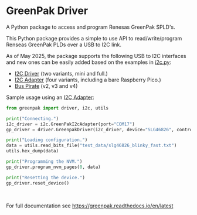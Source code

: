 # GreenPak Driver
A Python package to access and program Renesas GreenPak SPLD's.

This Python package provides a simple to use API to read/write/program Renseas GreenPak PLDs over a USB to I2C link. 

As of May 2025, the package supports the following USB to I2C interfaces and new ones can be easily added based on the examples in [i2c.py](https://github.com/zapta/greenpak/blob/main/src/greenpak/i2c.py): 
* [I2C Driver](https://pypi.org/project/i2cdriver/) (two variants, mini and full.)
* [I2C Adapter](https://pypi.org/project/i2c-adapter/) (four variants, including a bare Raspberry Pico.)
* [Bus Pirate](https://en.wikipedia.org/wiki/Bus_Pirate) (v2, v3 and v4)

Sample usage using an [I2C Adapter](https://pypi.org/project/i2c-adapter):

```python
from greenpak import driver, i2c, utils

print("Connecting.")
i2c_driver = i2c.GreenPakI2cAdapter(port="COM17")
gp_driver = driver.GreenpakDriver(i2c_driver, device="SLG46826", control_code=0b0001)

print("Loading configuration.")
data = utils.read_bits_file("test_data/slg46826_blinky_fast.txt")
utils.hex_dump(data)

print("Programming the NVM.")
gp_driver.program_nvm_pages(0, data)

print("Resetting the device.")
gp_driver.reset_device()
```

<br>

For full documentation see https://greenpak.readthedocs.io/en/latest

